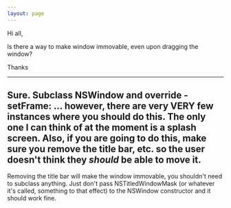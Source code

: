 ```yaml
---
layout: page
---
```


Hi all,

Is there a way to make window immovable, even upon dragging the window?

Thanks

----
Sure. Subclass NSWindow and override -setFrame: ... however, there are very VERY few instances where you should do this. The only one I can think of at the moment is a splash screen. Also, if you are going to do this, make sure you remove the title bar, etc. so the user doesn't think they *should* be able to move it.
----
Removing the title bar will make the window immovable, you shouldn't need to subclass anything.  Just don't pass     NSTitledWindowMask (or whatever it's called, something to that effect) to the NSWindow constructor and it should work fine.

